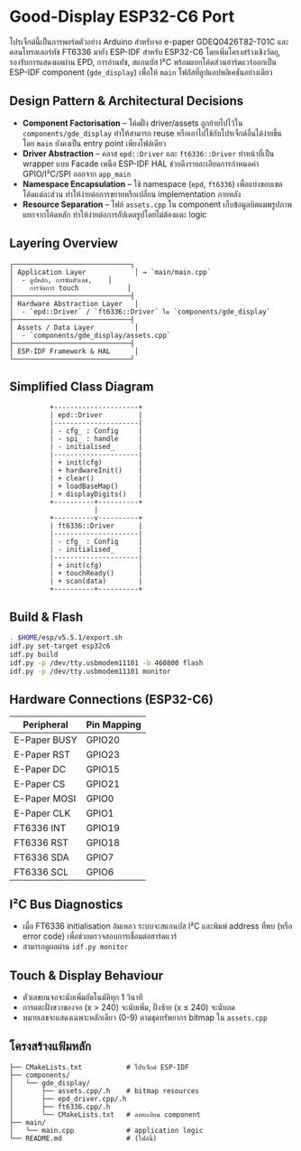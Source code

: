 # Good-Display ESP32-C6 Port

โปรเจ็กต์นี้เป็นการพอร์ตตัวอย่าง Arduino สำหรับจอ e-paper GDEQ0426T82-T01C และคอนโทรลเลอร์ทัช FT6336 มายัง ESP-IDF สำหรับ ESP32-C6 โดยเพิ่มโครงสร้างเชิงวัตถุ, รองรับการแสดงผลผ่าน EPD, การอ่านทัช, สแกนบัส I²C พร้อมแยกโค้ดส่วนฮาร์ดแวร์ออกเป็น ESP-IDF component (`gde_display`) เพื่อให้ `main` โฟกัสที่ลูปแอปพลิเคชันอย่างเดียว

## Design Pattern & Architectural Decisions

- **Component Factorisation** – โค้ดฝั่ง driver/assets ถูกย้ายไปไว้ใน `components/gde_display` ทำให้สามารถ reuse หรือเอาไปใช้กับโปรเจ็กต์อื่นได้ง่ายขึ้น โดย `main` ยังคงเป็น entry point เพียงไฟล์เดียว
- **Driver Abstraction** – คลาส `epd::Driver` และ `ft6336::Driver` ทำหน้าที่เป็น wrapper แบบ Facade เหนือ ESP-IDF HAL ช่วยดึงรายละเอียดการกำหนดค่า GPIO/I²C/SPI ออกจาก `app_main`
- **Namespace Encapsulation** – ใช้ namespace (`epd`, `ft6336`) เพื่อแบ่งขอบเขตโค้ดแต่ละส่วน ทำให้ง่ายต่อการขยายหรือเปลี่ยน implementation ภายหลัง
- **Resource Separation** – ไฟล์ `assets.cpp` ใน component เก็บข้อมูลบิตแมพรูปภาพแยกจากโค้ดหลัก ทำให้ง่ายต่อการอัปเดตรูปโดยไม่ต้องแตะ logic

## Layering Overview

```
┌─────────────────────────────┐
│ Application Layer            │ → `main/main.cpp`
│  - ลูปหลัก, การนับตัวเลข,    │
│    การจัดการ touch            │
├─────────────────────────────┤
│ Hardware Abstraction Layer   │
│  - `epd::Driver` / `ft6336::Driver` ใน `components/gde_display`
├─────────────────────────────┤
│ Assets / Data Layer          │
│  - `components/gde_display/assets.cpp`
├─────────────────────────────┤
│ ESP-IDF Framework & HAL      │
└─────────────────────────────┘
```

## Simplified Class Diagram

```
          +---------------------+
          | epd::Driver         |
          |---------------------|
          | - cfg_ : Config     |
          | - spi_ : handle     |
          | - initialised_      |
          |---------------------|
          | + init(cfg)         |
          | + hardwareInit()    |
          | + clear()           |
          | + loadBaseMap()     |
          | + displayDigits()   |
          +----------+----------+
                     |
          +----------v----------+
          | ft6336::Driver      |
          |---------------------|
          | - cfg_ : Config     |
          | - initialised_      |
          |---------------------|
          | + init(cfg)         |
          | + touchReady()      |
          | + scan(data)        |
          +----------+----------+
```

## Build & Flash

```bash
. $HOME/esp/v5.5.1/export.sh
idf.py set-target esp32c6
idf.py build
idf.py -p /dev/tty.usbmodem11101 -b 460800 flash
idf.py -p /dev/tty.usbmodem11101 monitor
```

## Hardware Connections (ESP32-C6)

| Peripheral                | Pin Mapping  |
|---------------------------|--------------|
| E-Paper BUSY              | GPIO20       |
| E-Paper RST               | GPIO23       |
| E-Paper DC                | GPIO15       |
| E-Paper CS                | GPIO21       |
| E-Paper MOSI              | GPIO0        |
| E-Paper CLK               | GPIO1        |
| FT6336 INT                | GPIO19       |
| FT6336 RST                | GPIO18       |
| FT6336 SDA                | GPIO7        |
| FT6336 SCL                | GPIO6        |

## I²C Bus Diagnostics

- เมื่อ FT6336 initialisation ล้มเหลว ระบบจะสแกนบัส I²C และพิมพ์ address ที่พบ (หรือ error code) เพื่อช่วยตรวจสอบการเชื่อมต่อฮาร์ดแวร์
- สามารถดูผลผ่าน `idf.py monitor`

## Touch & Display Behaviour

- ตัวเลขบนจอจะนับเพิ่มอัตโนมัติทุก 1 วินาที
- การแตะฝั่งขวาของจอ (x > 240) จะนับเพิ่ม, ฝั่งซ้าย (x ≤ 240) จะนับลด
- หมายเลขจะแสดงเฉพาะหลักเดียว (0-9) ตามชุดทรัพยากร bitmap ใน `assets.cpp`

## โครงสร้างแฟ้มหลัก

```
├── CMakeLists.txt           # โปรเจ็กต์ ESP-IDF
├── components/
│   └── gde_display/
│       ├── assets.cpp/.h    # bitmap resources
│       ├── epd_driver.cpp/.h
│       ├── ft6336.cpp/.h
│       └── CMakeLists.txt   # ลงทะเบียน component
├── main/
│   └── main.cpp             # application logic
└── README.md                # (ไฟล์นี้)
```
